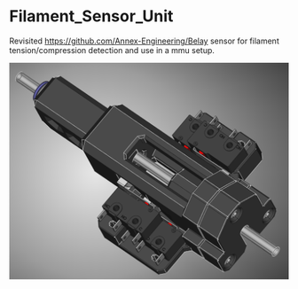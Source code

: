 # Filament_Sensor_Unit
Revisited https://github.com/Annex-Engineering/Belay sensor for filament tension/compression detection and use in a mmu setup.

![Filament Sensor](./ressources/Filament_Sensor_Unir.png)

